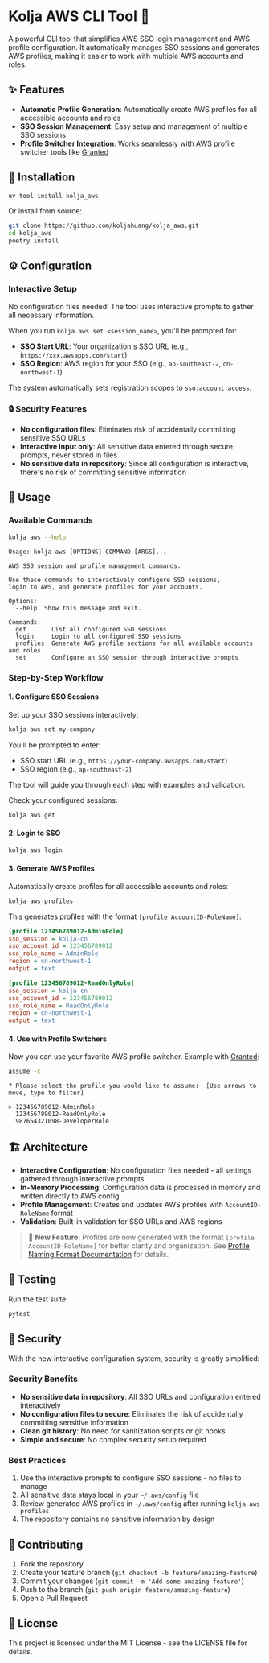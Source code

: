 # Kolja AWS CLI Tool 🚀

A powerful CLI tool that simplifies AWS SSO login management and AWS profile configuration. It automatically manages SSO sessions and generates AWS profiles, making it easier to work with multiple AWS accounts and roles.

## ✨ Features

- **Automatic Profile Generation**: Automatically create AWS profiles for all accessible accounts and roles
- **SSO Session Management**: Easy setup and management of multiple SSO sessions
- **Profile Switcher Integration**: Works seamlessly with AWS profile switcher tools like [Granted](https://granted.dev/)

## 🚀 Installation

```bash
uv tool install kolja_aws
```

Or install from source:

```bash
git clone https://github.com/koljahuang/kolja_aws.git
cd kolja_aws
poetry install
```

## ⚙️ Configuration

### Interactive Setup

No configuration files needed! The tool uses interactive prompts to gather all necessary information.

When you run `kolja aws set <session_name>`, you'll be prompted for:
- **SSO Start URL**: Your organization's SSO URL (e.g., `https://xxx.awsapps.com/start`)
- **SSO Region**: AWS region for your SSO (e.g., `ap-southeast-2`, `cn-northwest-1`)

The system automatically sets registration scopes to `sso:account:access`.

### 🔒 Security Features

- **No configuration files**: Eliminates risk of accidentally committing sensitive SSO URLs
- **Interactive input only**: All sensitive data entered through secure prompts, never stored in files
- **No sensitive data in repository**: Since all configuration is interactive, there's no risk of committing sensitive information

## 📖 Usage

### Available Commands

```bash
kolja aws --help
```

```
Usage: kolja aws [OPTIONS] COMMAND [ARGS]...

AWS SSO session and profile management commands.

Use these commands to interactively configure SSO sessions,
login to AWS, and generate profiles for your accounts.

Options:
  --help  Show this message and exit.

Commands:
  get       List all configured SSO sessions
  login     Login to all configured SSO sessions
  profiles  Generate AWS profile sections for all available accounts and roles
  set       Configure an SSO session through interactive prompts
```

### Step-by-Step Workflow

#### 1. Configure SSO Sessions

Set up your SSO sessions interactively:

```bash
kolja aws set my-company
```

You'll be prompted to enter:
- SSO start URL (e.g., `https://your-company.awsapps.com/start`)
- SSO region (e.g., `ap-southeast-2`)

The tool will guide you through each step with examples and validation.

Check your configured sessions:
```bash
kolja aws get
```

#### 2. Login to SSO

```bash
kolja aws login
```

#### 3. Generate AWS Profiles

Automatically create profiles for all accessible accounts and roles:

```bash
kolja aws profiles
```

This generates profiles with the format `[profile AccountID-RoleName]`:
```ini
[profile 123456789012-AdminRole]
sso_session = kolja-cn
sso_account_id = 123456789012
sso_role_name = AdminRole
region = cn-northwest-1
output = text

[profile 123456789012-ReadOnlyRole]
sso_session = kolja-cn
sso_account_id = 123456789012
sso_role_name = ReadOnlyRole
region = cn-northwest-1
output = text
```

#### 4. Use with Profile Switchers

Now you can use your favorite AWS profile switcher. Example with [Granted](https://granted.dev/):

```bash
assume -c
```

```
? Please select the profile you would like to assume:  [Use arrows to move, type to filter]

> 123456789012-AdminRole
  123456789012-ReadOnlyRole
  987654321098-DeveloperRole
```

## 🏗️ Architecture

- **Interactive Configuration**: No configuration files needed - all settings gathered through interactive prompts
- **In-Memory Processing**: Configuration data is processed in memory and written directly to AWS config
- **Profile Management**: Creates and updates AWS profiles with `AccountID-RoleName` format
- **Validation**: Built-in validation for SSO URLs and AWS regions

> 📖 **New Feature**: Profiles are now generated with the format `[profile AccountID-RoleName]` for better clarity and organization. See [Profile Naming Format Documentation](docs/profile-naming-format.md) for details.

## 🧪 Testing

Run the test suite:

```bash
pytest
```

## 🔐 Security

With the new interactive configuration system, security is greatly simplified:

### Security Benefits
- **No sensitive data in repository**: All SSO URLs and configuration entered interactively
- **No configuration files to secure**: Eliminates the risk of accidentally committing sensitive information
- **Clean git history**: No need for sanitization scripts or git hooks
- **Simple and secure**: No complex security setup required

### Best Practices
1. Use the interactive prompts to configure SSO sessions - no files to manage
2. All sensitive data stays local in your `~/.aws/config` file
3. Review generated AWS profiles in `~/.aws/config` after running `kolja aws profiles`
4. The repository contains no sensitive information by design

## 🤝 Contributing

1. Fork the repository
2. Create your feature branch (`git checkout -b feature/amazing-feature`)
3. Commit your changes (`git commit -m 'Add some amazing feature'`)
4. Push to the branch (`git push origin feature/amazing-feature`)
5. Open a Pull Request

## 📄 License

This project is licensed under the MIT License - see the LICENSE file for details.
